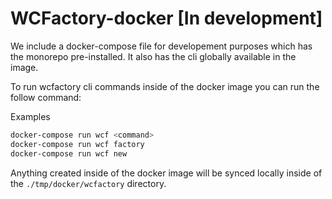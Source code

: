 # WCFactory-docker [In development]

We include a docker-compose file for developement purposes which has the monorepo pre-installed.  It also has
the cli globally available in the image.

To run wcfactory cli commands inside of the docker image you can run the follow command:

Examples
```bash
docker-compose run wcf <command>
docker-compose run wcf factory
docker-compose run wcf new
```

Anything created inside of the docker image will be synced locally inside of the `./tmp/docker/wcfactory` directory.

